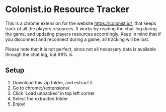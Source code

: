 # Colonist.io Resource Tracker

This is a chrome extension for the website https://colonist.io/, that keeps track of all the players resources. 
It works by reading the chat-log during the game, and updating players resources accordingly. Keep in mind that if you disconnect and reconnect during a game, all tracking will be lost. 

Please note that it is not perfect, since not all necessary data is available through the chat log, but 99% is. 

## Setup
1. Download this zip folder, and extract it. 
2. Go to chrome://extensions/
3. Click 'Load unpacked' in top left corner
4. Select the extracted folder
5. Enjoy! 